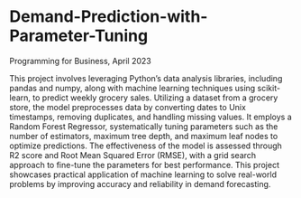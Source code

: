 # Demand-Prediction-with-Parameter-Tuning
Programming for Business, April 2023

This project involves leveraging Python’s data analysis libraries, including pandas and numpy, along with machine learning techniques using scikit-learn, to predict weekly grocery sales. Utilizing a dataset from a grocery store, the model preprocesses data by converting dates to Unix timestamps, removing duplicates, and handling missing values. It employs a Random Forest Regressor, systematically tuning parameters such as the number of estimators, maximum tree depth, and maximum leaf nodes to optimize predictions. The effectiveness of the model is assessed through R2 score and Root Mean Squared Error (RMSE), with a grid search approach to fine-tune the parameters for best performance. This project showcases practical application of machine learning to solve real-world problems by improving accuracy and reliability in demand forecasting.

